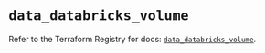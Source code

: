 # `data_databricks_volume`

Refer to the Terraform Registry for docs: [`data_databricks_volume`](https://registry.terraform.io/providers/databricks/databricks/1.57.0/docs/data-sources/volume).
